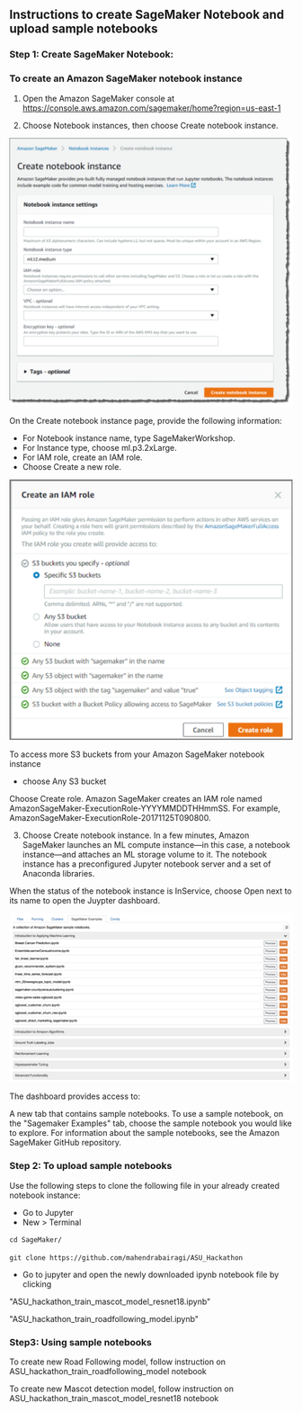 ## Instructions to create SageMaker Notebook and upload sample notebooks

### Step 1: Create SageMaker Notebook:

### To create an Amazon SageMaker notebook instance

1. Open the Amazon SageMaker console at https://console.aws.amazon.com/sagemaker/home?region=us-east-1

2. Choose Notebook instances, then choose Create notebook instance.

![image 1](pic1.png)

On the Create notebook instance page, provide the following information:
- For Notebook instance name, type SageMakerWorkshop.
- For Instance type, choose ml.p3.2xLarge.
- For IAM role, create an IAM role.
- Choose Create a new role.

![image 2](pic2.png)

To access more S3 buckets from your Amazon SageMaker notebook instance
- choose Any S3 bucket

Choose Create role.
Amazon SageMaker creates an IAM role named AmazonSageMaker-ExecutionRole-YYYYMMDDTHHmmSS. For example, AmazonSageMaker-ExecutionRole-20171125T090800.

3. Choose Create notebook instance.
In a few minutes, Amazon SageMaker launches an ML compute instance—in this case, a notebook instance—and attaches an ML storage volume to it. The notebook instance has a preconfigured Jupyter notebook server and a set of Anaconda libraries. 

When the status of the notebook instance is InService, choose Open next to its name to open the Juypter dashboard.

![image 3](pic3.png)

The dashboard provides access to:

A new tab that contains sample notebooks. To use a sample notebook, on the "Sagemaker Examples" tab, choose the sample notebook you would like to explore. For information about the sample notebooks, see the Amazon SageMaker GitHub repository.

### Step 2: To upload sample notebooks
Use the following steps to clone the following file in your already created notebook instance:
- Go to Jupyter
- New > Terminal

```
cd SageMaker/

git clone https://github.com/mahendrabairagi/ASU_Hackathon

```
- Go to jupyter and open the newly downloaded ipynb notebook file by clicking 

"ASU_hackathon_train_mascot_model_resnet18.ipynb"

"ASU_hackathon_train_roadfollowing_model.ipynb"

### Step3: Using sample notebooks

To create new Road Following model, follow instruction on ASU_hackathon_train_roadfollowing_model notebook

To create new Mascot detection model, follow instruction on ASU_hackathon_train_mascot_model_resnet18 notebook





